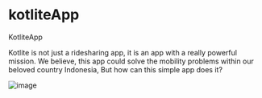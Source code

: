 # kotliteApp
KotliteApp

Kotlite is not just a ridesharing app, it is an app with a really powerful mission. We believe, this app could solve the mobility problems within our beloved country Indonesia, But how can this simple app does it? 

![image](https://user-images.githubusercontent.com/70461720/118674723-386e0580-b824-11eb-8aa6-3bb8ddf88fe0.png)


